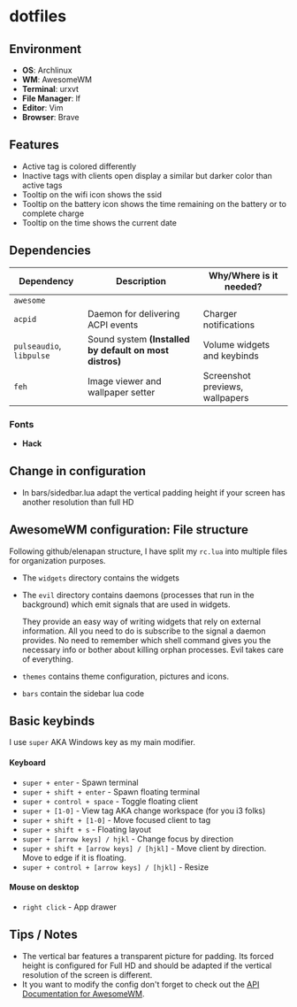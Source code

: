 # dotfiles
## Environment
+ **OS**: Archlinux
+ **WM**: AwesomeWM
+ **Terminal**: urxvt
+ **File Manager**: lf
+ **Editor**: Vim
+ **Browser**: Brave

## Features
+ Active tag is colored differently
+ Inactive tags with clients open display a similar but darker color than active tags 
+ Tooltip on the wifi icon shows the ssid
+ Tooltip on the battery icon shows the time remaining on the battery or to complete charge
+ Tooltip on the time shows the current date

## Dependencies
| Dependency | Description | Why/Where is it needed? |
| --- | --- | --- |
| `awesome`
| `acpid` | Daemon for delivering ACPI events | Charger notifications |
| `pulseaudio`, `libpulse` | Sound system **(Installed by default on most distros)** | Volume widgets and keybinds |
| `feh` | Image viewer and wallpaper setter | Screenshot previews, wallpapers |

### Fonts
+ **Hack**

## Change in configuration
+ In bars/sidedbar.lua adapt the vertical padding height if your screen has another resolution than full HD

## AwesomeWM configuration: File structure
Following github/elenapan structure, I have split my `rc.lua` into multiple files for organization purposes.

+ The `widgets` directory contains the widgets

+ The `evil` directory contains daemons (processes that run in the background) which emit signals
  that are used in widgets.

   They provide an easy way of writing widgets that rely on external information. All you need to do is subscribe to the signal a daemon provides.
   No need to remember which shell command gives you the necessary info or bother about killing orphan processes. Evil takes care of everything.

+ `themes` contains theme configuration, pictures and icons.

+ `bars` contain the sidebar lua code 

## Basic keybinds

I use `super` AKA Windows key as my main modifier.

#### Keyboard
+ `super + enter` - Spawn terminal
+ `super + shift + enter` - Spawn floating terminal
+ `super + control + space` - Toggle floating client
+ `super + [1-0]` - View tag AKA change workspace (for you i3 folks)
+ `super + shift + [1-0]` - Move focused client to tag
+ `super + shift + s` - Floating layout
+ `super + [arrow keys] / hjkl` - Change focus by direction
+ `super + shift + [arrow keys] / [hjkl]` - Move client by direction. Move to edge if it is floating.
+ `super + control + [arrow keys] / [hjkl]` - Resize

#### Mouse on desktop
+ `right click` - App drawer

## Tips / Notes
+ The vertical bar features a transparent picture for padding. Its forced height is configured for Full HD and should be adapted if the vertical resolution of the screen is different.
+ It you want to modify the config don't forget to check out the [API Documentation for AwesomeWM](https://awesomewm.org/apidoc/index.html).

